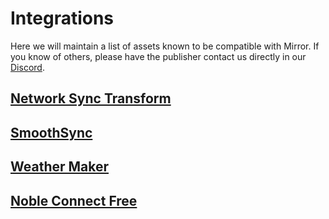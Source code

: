 # Integrations

Here we will maintain a list of assets known to be compatible with Mirror.  If you know of others, please have the publisher contact us directly in our [Discord](https://discord.gg/2BvnM4R).

## [Network Sync Transform](https://assetstore.unity.com/packages/tools/network/network-sync-transform-nst-98453)



## [SmoothSync](https://assetstore.unity.com/packages/tools/network/smooth-sync-96925)



## [Weather Maker](https://assetstore.unity.com/packages/tools/particles-effects/weather-maker-unity-weather-system-sky-water-volumetric-clouds-a-60955)



## [Noble Connect Free](https://assetstore.unity.com/packages/tools/network/noble-connect-free-141599)

